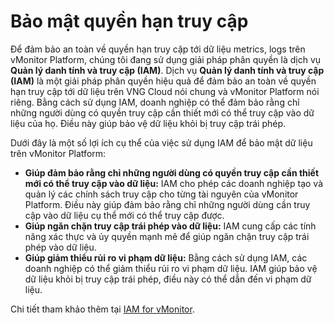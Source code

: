 # Bảo mật quyền hạn truy cập

Để đảm bảo an toàn về quyền hạn truy cập tới dữ liệu metrics, logs trên vMonitor Platform, chúng tôi đang sử dụng giải pháp phân quyền là dịch vụ **Quản lý danh tính và truy cập (IAM)**. Dịch vụ **Quản lý danh tính và truy cập (IAM)** là một giải pháp phân quyền hiệu quả để đảm bảo an toàn về quyền hạn truy cập tới dữ liệu trên VNG Cloud nói chung và vMonitor Platform nói riêng. Bằng cách sử dụng IAM, doanh nghiệp có thể đảm bảo rằng chỉ những người dùng có quyền truy cập cần thiết mới có thể truy cập vào dữ liệu của họ. Điều này giúp bảo vệ dữ liệu khỏi bị truy cập trái phép.

Dưới đây là một số lợi ích cụ thể của việc sử dụng IAM để bảo mật dữ liệu trên vMonitor Platform:

* **Giúp đảm bảo rằng chỉ những người dùng có quyền truy cập cần thiết mới có thể truy cập vào dữ liệu:** IAM cho phép các doanh nghiệp tạo và quản lý các chính sách truy cập cho từng tài nguyên của vMonitor Platform. Điều này giúp đảm bảo rằng chỉ những người dùng cần truy cập vào dữ liệu cụ thể mới có thể truy cập được.
* **Giúp ngăn chặn truy cập trái phép vào dữ liệu:** IAM cung cấp các tính năng xác thực và ủy quyền mạnh mẽ để giúp ngăn chặn truy cập trái phép vào dữ liệu.&#x20;
* **Giúp giảm thiểu rủi ro vi phạm dữ liệu:** Bằng cách sử dụng IAM, các doanh nghiệp có thể giảm thiểu rủi ro vi phạm dữ liệu. IAM giúp bảo vệ dữ liệu khỏi bị truy cập trái phép, điều này có thể dẫn đến vi phạm dữ liệu.

Chi tiết tham khảo thêm tại [IAM for vMonitor](https://docs.vngcloud.vn/display/ONVINA/IAM+for+vMonitor).
